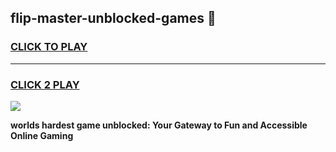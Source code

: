 
## flip-master-unblocked-games 👋
<h3>
<a href="https://premium.freeplayer.one?title=flip-master-unblocked-games&ref=14F">CLICK TO PLAY</a></h3>
<hr>

<h3>
<a href="https://premium.freeplayer.one?title=flip-master-unblocked-games&ref=14F">CLICK 2 PLAY</a>
  
</h3>

<a href="https://premium.freeplayer.one?title=flip-master-unblocked-games&ref=12F/"><img src="https://clearcache.store/games.png"></a>


**worlds hardest game unblocked: Your Gateway to Fun and Accessible Online Gaming**
